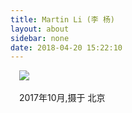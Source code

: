 ```yaml
---
title: Martin Li (李 杨)
layout: about
sidebar: none
date: 2018-04-20 15:22:10
---
```

&ensp;&ensp;![](/images/martin.jpg)

&ensp;&ensp;2017年10月,摄于 北京